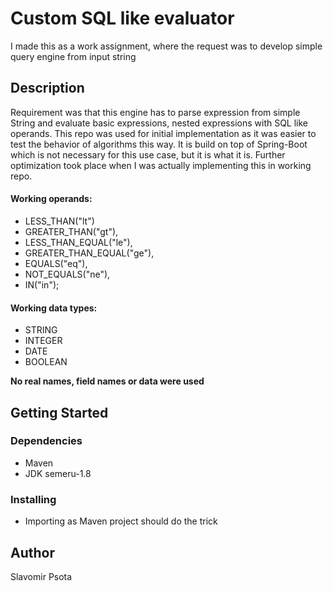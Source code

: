 # Custom SQL like evaluator

I made this as a work assignment, where the request was to develop simple query engine from input string

## Description

Requirement was that this engine has to parse expression from simple String and evaluate basic expressions, nested expressions with SQL like operands. 
This repo was used for initial implementation as it was easier to test the behavior of algorithms this way. It is build on top of Spring-Boot which is
not necessary for this use case, but it is what it is. Further optimization took place when I was actually implementing this in working repo. 

#### Working operands:

+ LESS_THAN("lt")
+ GREATER_THAN("gt"),
+ LESS_THAN_EQUAL("le"),
+ GREATER_THAN_EQUAL("ge"),
+ EQUALS("eq"),
+ NOT_EQUALS("ne"),
+ IN("in");

#### Working data types:

+ STRING 
+ INTEGER 
+ DATE 
+ BOOLEAN

**No real names, field names or data were used**

## Getting Started

### Dependencies

* Maven
* JDK semeru-1.8

### Installing

* Importing as Maven project should do the trick

## Author
Slavomir Psota
